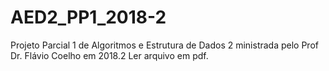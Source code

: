 # AED2_PP1_2018-2
Projeto Parcial 1 de Algoritmos e Estrutura de Dados 2 ministrada pelo Prof Dr. Flávio Coelho em 2018.2
Ler arquivo em pdf.
